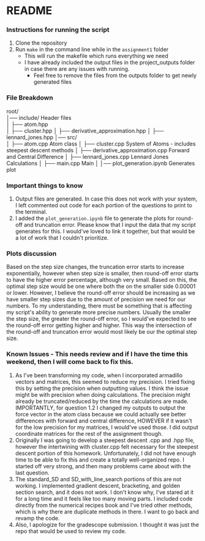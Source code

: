 # README

### Instructions for running the script
1. Clone the repository
2. Run `make` in the command line while in the `assignment1` folder
   - This will run the makefile which runs everything we need
   - I have already included the output files in the project_outputs folder in case there are any issues with running.
     - Feel free to remove the files from the outputs folder to get newly generated files
    
### File Breakdown
root/  
│── include/                            Header files  
│   ├── atom.hpp  
│   ├── cluster.hpp
│   ├── derivative_approximation.hpp
│   ├── lennard_jones.hpp
│── src/ \
│   ├── atom.cpp                        Atom class
│   ├── cluster.cpp                     System of Atoms - includes steepest descent methods
│   ├── derivative_approximation.cpp    Forward and Central Difference
│   ├── lennard_jones.cpp               Lennard Jones Calculations
│   ├── main.cpp                        Main
│   │── plot_generation.ipynb           Generates plot

### Important things to know
1. Output files are generated. In case this does not work with your system, I left commented out code for each portion of the questions to print to the terminal.
2. I added the `plot_generation.ipynb` file to generate the plots for round-off and truncation error. Please know that I input the data that my script generates for this. I would've loved to link it together, but that would be a lot of work that I couldn't prioritize.

### Plots discussion
Based on the step size changes, the truncation error starts to increase exponentially, however when step size is smaller, then round-off error starts to have the higher error percentage, although very small. Based on this, the optimal step size would be one where both the on the smaller side 0.00001 or lower. However, I believe the round-off error should be increasing as we have smaller step sizes due to the amount of precision we need for our numbers. To my understanding, there must be something that is affecting my script's ability to generate more precise numbers. Usually the smaller the step size, the greater the round-off error, so I would've expected to see the round-off error getting higher and higher. This way the intersection of the round-off and truncation error would most likely be our the optimal step size.

### Known Issues - This needs review and if I have the time this weekend, then I will come back to fix this.
1. As I've been transforming my code, when I incorporated armadillo vectors and matrices, this seemed to reduce my precision. I tried fixing this by setting the precision when outputting values. I think the issue might be with precision when doing calculations. The precision might already be truncated/reduced by the time the calculations are made. IMPORTANTLY, for question 1.2 I changed my outputs to output the force vector in the atom class because we could actually see better differences with forward and central difference, HOWEVER if it wasn't for the low precision for my matrices, I would've used those. I did output coordinate matrices for the rest of the assignment though.
2. Originally I was going to develop a steepest descent .cpp and .hpp file, however the intertwining with cluster.cpp felt necessary for the steepest descent portion of this homework. Unfortunately, I did not have enough time to be able to fix this and create a totally well-organized repo. I started off very strong, and then many problems came about with the last question.
3. The standard_SD and SD_with_line_search portions of this are not working. I implemented gradient descent, bracketing, and golden section search, and it does not work. I don't know why, I've stared at it for a long time and it feels like too many moving parts. I included code directly from the numerical recipes book and I've tried other methods, which is why there are duplicate methods in there. I want to go back and revamp the code.
4. Also, I apologize for the gradescope submission. I thought it was just the repo that would be used to review my code.

